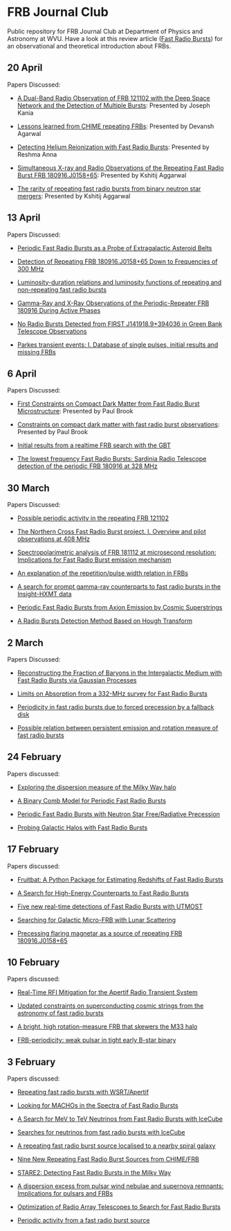 # FRB Journal Club

Public repository for FRB Journal Club at Department of Physics and Astronomy at WVU. Have a look at this review article ([Fast Radio Bursts](https://arxiv.org/abs/1904.07947)) for an observational and theoretical introduction about FRBs.  

<h2>20 April</h2>

Papers Discussed:

* [A Dual-Band Radio Observation of FRB 121102 with the Deep Space Network and the Detection of Multiple Bursts](https://arxiv.org/abs/2004.06845): Presented by Joseph Kania

* [Lessons learned from CHIME repeating FRBs](https://arxiv.org/abs/2003.12581): Presented by Devansh Agarwal

* [Detecting Helium Reionization with Fast Radio Bursts](https://arxiv.org/abs/2001.11517): Presented by Reshma Anna

* [Simultaneous X-ray and Radio Observations of the Repeating Fast Radio Burst FRB 180916.J0158+65](https://arxiv.org/abs/2004.06082): Presented by Kshitij Aggarwal

* [The rarity of repeating fast radio bursts from binary neutron star mergers](https://arxiv.org/abs/2003.01919): Presented by Kshitij Aggarwal


<h2>13 April</h2>

Papers Discussed:

* [Periodic Fast Radio Bursts as a Probe of Extragalactic Asteroid Belts](https://arxiv.org/abs/2003.04644)

* [Detection of Repeating FRB 180916.J0158+65 Down to Frequencies of 300 MHz](https://arxiv.org/abs/2004.02862)

* [Luminosity-duration relations and luminosity functions of repeating and non-repeating fast radio bursts](https://arxiv.org/abs/2004.02079)

* [Gamma-Ray and X-Ray Observations of the Periodic-Repeater FRB 180916 During Active Phases](https://arxiv.org/abs/2004.03676)

* [No Radio Bursts Detected from FIRST J141918.9+394036 in Green Bank Telescope Observations](https://iopscience.iop.org/article/10.3847/2515-5172/ab8736)

* [Parkes transient events: I. Database of single pulses, initial results and missing FRBs](https://arxiv.org/abs/2004.04601)


<h2>6 April</h2>

Papers Discussed:

* [First Constraints on Compact Dark Matter from Fast Radio Burst Microstructure](https://arxiv.org/abs/2002.12533): Presented by Paul Brook

* [Constraints on compact dark matter with fast radio burst observations](https://arxiv.org/abs/2003.13349): Presented by Paul Brook

* [Initial results from a realtime FRB search with the GBT](https://arxiv.org/abs/2003.14272)

* [The lowest frequency Fast Radio Bursts: Sardinia Radio Telescope detection of the periodic FRB 180916 at 328 MHz](https://arxiv.org/abs/2003.12748)


<h2>30 March</h2>

Papers Discussed:

* [Possible periodic activity in the repeating FRB 121102](https://arxiv.org/abs/2003.03596)

* [The Northern Cross Fast Radio Burst project. I. Overview and pilot observations at 408 MHz](https://arxiv.org/abs/2003.04317)

* [Spectropolarimetric analysis of FRB 181112 at microsecond resolution: Implications for Fast Radio Burst emission mechanism](https://arxiv.org/abs/2002.12539)

* [An explanation of the repetition/pulse width relation in FRBs](https://arxiv.org/abs/2003.11930)

* [A search for prompt gamma-ray counterparts to fast radio bursts in the Insight-HXMT data](https://arxiv.org/abs/2003.10889)

* [Periodic Fast Radio Bursts from Axion Emission by Cosmic Superstrings](https://arxiv.org/abs/2003.07275)

* [A Radio Bursts Detection Method Based on Hough Transform](https://arxiv.org/abs/1904.11618)



<h2>2 March</h2>

Papers Discussed:

* [Reconstructing the Fraction of Baryons in the Intergalactic Medium with Fast Radio Bursts via Gaussian Processes](https://arxiv.org/abs/2002.10189)

* [Limits on Absorption from a 332-MHz survey for Fast Radio Bursts](https://arxiv.org/abs/2002.11178)

* [Periodicity in fast radio bursts due to forced precession by a fallback disk](https://arxiv.org/abs/2002.10265)

* [Possible relation between persistent emission and rotation measure of fast radio bursts](https://arxiv.org/abs/2001.10761)


<h2>24 February</h2>

Papers discussed:

* [Exploring the dispersion measure of the Milky Way halo](https://arxiv.org/abs/2001.11105)

* [A Binary Comb Model for Periodic Fast Radio Bursts](https://arxiv.org/abs/2002.08297)

* [Periodic Fast Radio Bursts with Neutron Star Free/Radiative Precession](https://arxiv.org/abs/2002.05752)

* [Probing Galactic Halos with Fast Radio Bursts](https://arxiv.org/abs/1901.11051)



<h2>17 February</h2>

Papers discussed:

* [Fruitbat: A Python Package for Estimating Redshifts of Fast Radio Bursts](https://arxiv.org/abs/1905.04294)

* [A Search for High-Energy Counterparts to Fast Radio Bursts](https://arxiv.org/abs/1905.06818)

* [Five new real-time detections of Fast Radio Bursts with UTMOST](https://arxiv.org/abs/1905.02293)

* [Searching for Galactic Micro-FRB with Lunar Scattering](https://arxiv.org/abs/2002.03506)

* [Precessing flaring magnetar as a source of repeating FRB 180916.J0158+65](https://arxiv.org/abs/2002.04595)


<h2>10 February</h2>

Papers discussed:

* [Real-Time RFI Mitigation for the Apertif Radio Transient System](https://arxiv.org/abs/2001.03389)

* [Updated constraints on superconducting cosmic strings from the astronomy of fast radio bursts](https://arxiv.org/abs/2001.11149)

* [A bright, high rotation-measure FRB that skewers the M33 halo](https://arxiv.org/abs/2002.01399)

* [FRB-periodicity: weak pulsar in tight early B-star binary](https://arxiv.org/abs/2002.01920)


<h2>3 February</h2>

Papers discussed:

* [Repeating fast radio bursts with WSRT/Apertif](https://arxiv.org/abs/1912.12217)

* [Looking for MACHOs in the Spectra of Fast Radio Bursts](https://arxiv.org/abs/1912.07620)

* [A Search for MeV to TeV Neutrinos from Fast Radio Bursts with IceCube](https://arxiv.org/abs/1908.09997)

* [Searches for neutrinos from fast radio bursts with IceCube](https://arxiv.org/abs/1909.00078)

* [A repeating fast radio burst source localised to a nearby spiral galaxy](https://arxiv.org/abs/2001.02222)

* [Nine New Repeating Fast Radio Burst Sources from CHIME/FRB](https://arxiv.org/abs/2001.03595)

* [STARE2: Detecting Fast Radio Bursts in the Milky Way](https://arxiv.org/abs/2001.05077)

* [A dispersion excess from pulsar wind nebulae and supernova remnants: Implications for pulsars and FRBs](https://arxiv.org/abs/2001.06019)

* [Optimization of Radio Array Telescopes to Search for Fast Radio Bursts](https://arxiv.org/abs/2001.06526)

* [Periodic activity from a fast radio burst source](https://arxiv.org/abs/2001.10275)

